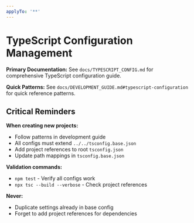 ```yaml
---
applyTo: '**'
---
```


# TypeScript Configuration Management

**Primary Documentation:** See `docs/TYPESCRIPT_CONFIG.md` for comprehensive TypeScript configuration guide.

**Quick Patterns:** See `docs/DEVELOPMENT_GUIDE.md#typescript-configuration` for quick reference patterns.

## Critical Reminders

**When creating new projects:**
- Follow patterns in development guide
- All configs must extend `../../tsconfig.base.json`
- Add project references to root `tsconfig.json`
- Update path mappings in `tsconfig.base.json`

**Validation commands:**
- `npm test` - Verify all configs work
- `npx tsc --build --verbose` - Check project references

**Never:**
- Duplicate settings already in base config
- Forget to add project references for dependencies
